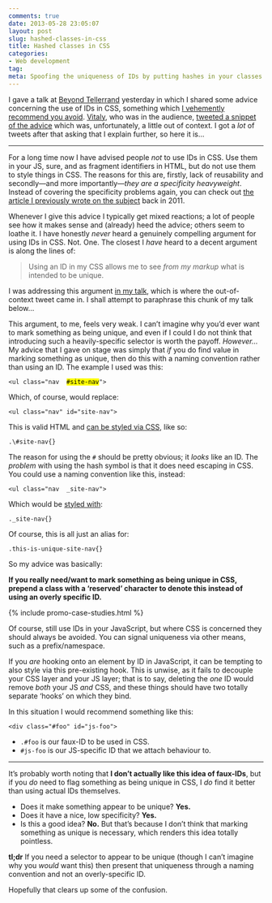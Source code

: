 ```yaml
---
comments: true
date: 2013-05-28 23:05:07
layout: post
slug: hashed-classes-in-css
title: Hashed classes in CSS
categories:
- Web development
tag:
meta: Spoofing the uniqueness of IDs by putting hashes in your classes
---
```


I gave a talk at [Beyond Tellerrand](http://2013.beyondtellerrand.com/) yesterday
in which I shared some advice concerning the use of IDs in CSS, something which
[I vehemently recommend you avoid](/2011/09/when-using-ids-can-be-a-pain-in-the-class).
[Vitaly](http://twitter.com/smashingmag), who was in the audience,
[tweeted a snippet of the advice](https://twitter.com/smashingmag/status/339029930551676930)
which was, unfortunately, a little out of context. I got a _lot_ of tweets after
that asking that I explain further, so here it is…

---

For a long time now I have advised people _not_ to use IDs in CSS. Use them in
your JS, sure, and as fragment identifiers in HTML, but do not use them to style
things in CSS. The reasons for this are, firstly, lack of reusability and
secondly—and more importantly—_they are a specificity heavyweight_. Instead of
covering the specificity problems again, you can check out [the article I
previously wrote on the subject](/2011/09/when-using-ids-can-be-a-pain-in-the-class)
back in 2011.

Whenever I give this advice I typically get mixed reactions; a lot of people see
how it makes sense and (already) heed the advice; others seem to loathe it.  I
have honestly _never_ heard a genuinely compelling argument for using IDs in
CSS. Not. One. The closest I _have_ heard to a decent argument is along the
lines of:

> Using an ID in my CSS allows me to see _from my markup_ what is intended to be
> unique.

I was addressing this argument
[in my talk](https://speakerdeck.com/csswizardry/architecting-scalable-css-1?slide=34),
which is where the out-of-context tweet came in. I shall attempt to paraphrase
this chunk of my talk below…

This argument, to me, feels very weak. I can’t imagine why you’d ever want to
mark something as being unique, and even if I could I do not think that
introducing such a heavily-specific selector is worth the payoff. _However…_ My
advice that I gave on stage was simply that _if_ you do find value in marking
something as unique, then do this with a naming convention rather than using an
ID. The example I used was this:

<pre><code>&lt;ul class="nav  <mark>#site-nav</mark>"&gt;</code></pre>

Which, of course, would replace:

    <ul class="nav" id="site-nav">

This is valid HTML and [can be styled via CSS](http://jsfiddle.net/HUekN/), like so:

    .\#site-nav{}

The reason for using the `#` should be pretty obvious; it _looks_ like an ID.
The _problem_ with using the hash symbol is that it does need escaping in CSS.
You could use a naming convention like this, instead:

    <ul class="nav  _site-nav">

Which would be [styled with](http://jsfiddle.net/wM5Sh/):

    ._site-nav{}

Of course, this is all just an alias for:

    .this-is-unique-site-nav{}

So my advice was basically:

**If you really need/want to mark something as being unique in CSS, prepend a
class with a ‘reserved’ character to denote this instead of using an overly
specific ID.**

{% include promo-case-studies.html %}

Of course, still use IDs in your JavaScript, but where CSS is concerned they
should always be avoided. You can signal uniqueness via other means, such as a
prefix/namespace.

If you _are_ hooking onto an element by ID in JavaScript, it can be tempting to
also style via this pre-existing hook. This is unwise, as it fails to decouple
your CSS layer and your JS layer; that is to say, deleting the _one_ ID would
remove _both_ your JS _and_ CSS, and these things should have two totally
separate ‘hooks’ on which they bind.

In this situation I would recommend something like this:

    <div class="#foo" id="js-foo">

* `.#foo` is our faux-ID to be used in CSS.
* `#js-foo` is our JS-specific ID that we attach behaviour to.

---

It’s probably worth noting that **I don’t actually like this idea of faux-IDs**,
but if you _do_ need to flag something as being unique in CSS, I _do_ find it
better than using actual IDs themselves.

* Does it make something appear to be unique? **Yes.**
* Does it have a nice, low specificity? **Yes.**
* Is this a good idea? **No.** But that’s because I don’t think that marking
  something as unique is necessary, which renders this idea totally pointless.

**tl;dr** If you need a selector to appear to be unique (though I can’t imagine
why you _would_ want this) then present that uniqueness through a naming
convention and not an overly-specific ID.

Hopefully that clears up some of the confusion.
